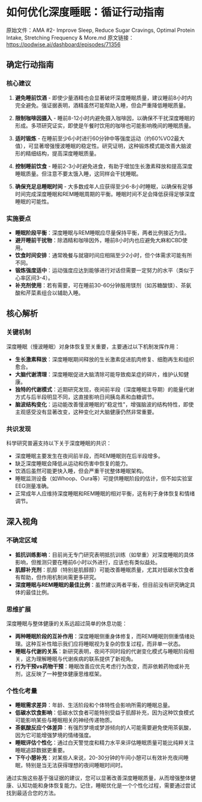 # 如何优化深度睡眠：循证行动指南

原始文件：AMA #2- Improve Sleep, Reduce Sugar Cravings, Optimal Protein Intake, Stretching Frequency & More.md
原文链接：https://podwise.ai/dashboard/episodes/71356

## 确定行动指南

### 核心建议

1. **避免睡前饮酒** - 即使少量酒精也会显著破坏深度睡眠质量，建议睡前8小时内完全避免。强证据表明，酒精虽然可能帮助入睡，但会严重降低睡眠质量。
  
2. **限制咖啡因摄入** - 睡前8-12小时内避免摄入咖啡因，以确保不干扰深度睡眠的形成。多项研究证实，即使是午餐时饮用的咖啡也可能影响晚间的睡眠质量。

3. **适时锻炼** - 在睡前至少6小时进行60分钟中等强度运动（约60%VO2最大值），可显著增强慢波睡眠的稳定性。研究证明，这种锻炼模式能改善大脑波形的精细结构，提高深度睡眠质量。

4. **控制睡前饮食** - 睡前2-3小时避免进食，有助于增加生长激素释放和提高深度睡眠质量。但注意不要太饿入睡，这同样会干扰睡眠。

5. **确保充足总睡眠时间** - 大多数成年人应获得至少6-8小时睡眠，以确保有足够时间完成深度睡眠和REM睡眠周期的平衡。睡眠时间不足会降低获得足够深度睡眠的可能性。

### 实施要点

- **睡眠阶段平衡**：深度睡眠与REM睡眠应尽量保持平衡，两者比例接近为佳。
- **避开睡前干扰物**：除酒精和咖啡因外，睡前8小时内也应避免大麻和CBD使用。
- **饮食时间安排**：通常晚餐与就寝时间应相隔至少2小时，但个体需求可能有所不同。
- **锻炼强度适中**：运动强度应达到能够进行对话但需要一定努力的水平（类似于心率区间3-4）。
- **补充剂使用**：若有需要，可在睡前30-60分钟服用镁剂（如苏糖酸镁）、茶氨酸和芹菜素组合以辅助入睡。

## 核心解析

### 关键机制

深度睡眠（慢波睡眠）对身体恢复至关重要，主要通过以下机制发挥作用：

- **生长激素释放**：深度睡眠期间释放的生长激素促进肌肉修复、细胞再生和组织愈合。
- **大脑代谢清理**：深度睡眠促进大脑清除可能导致痴呆症的碎片，维护认知健康。
- **独特的代谢模式**：近期研究发现，夜间前半段（深度睡眠主导期）的能量代谢方式与后半段明显不同，这直接影响日间胰岛素和血糖调节。
- **脑波结构变化**：运动能改善慢波睡眠的"稳定性"，增强脑波的结构特性，即使主观感受没有显著改变，这种变化对大脑健康仍然非常重要。

### 共识发现

科学研究普遍支持以下关于深度睡眠的共识：

- 深度睡眠主要发生在夜间前半段，而REM睡眠则在后半段增多。
- 缺乏深度睡眠会降低从运动和伤害中恢复的能力。
- 饮酒后虽然可能更快入睡，但会严重干扰整体睡眠架构。
- 睡眠监测设备（如Whoop、Oura等）可提供睡眠阶段的估计，但不如实验室EEG测量准确。
- 正常成年人应维持深度睡眠和REM睡眠的相对平衡，这有利于身体恢复和情绪调节。

## 深入视角

### 不确定区域

- **抵抗训练影响**：目前尚无专门研究表明抵抗训练（如举重）对深度睡眠的具体影响，但推测只要在睡前6小时以外进行，应该也有类似益处。
- **肌醇补充剂**：肌醇（特别是肌醇醇）可能改善睡眠质量，尤其对低碳水饮食者有帮助，但作用机制尚需更多研究。
- **深度睡眠与REM睡眠的最佳比例**：虽然建议两者平衡，但目前没有研究确定具体的最佳比例。

### 思维扩展

深度睡眠与整体健康的关系远超过简单的休息功能：

- **两种睡眠阶段的互补作用**：深度睡眠侧重身体修复，而REM睡眠则侧重情绪处理。这种互补性暗示我们应将睡眠视为复杂的恢复过程，而非单一状态。
- **睡眠与代谢的关系**：新研究表明，夜间不同时段的代谢变化模式与睡眠阶段相关，这为理解睡眠与代谢疾病的联系提供了新视角。
- **行为干预vs药物干预**：睡眠改善应优先考虑行为改变，而非依赖药物或补充剂，这反映了一种整体健康思维框架。

### 个性化考量

- **睡眠需求差异**：年龄、生活阶段和个体特性会影响所需的睡眠总量。
- **低碳水饮食影响**：低碳水饮食者可能特别受益于肌醇补充，因为这种饮食模式可能影响某些与睡眠相关的神经传递物质。
- **茶氨酸反应个体差异**：有强烈梦境或梦游倾向的人可能需要避免使用茶氨酸，因为它可能增强梦境的情绪强度。
- **睡眠评估个性化**：通过白天警觉度和精力水平来评估睡眠质量可能比纯粹关注睡眠追踪数据更重要。
- **下午小憩补充**：对某些人来说，20-30分钟的午间小憩可以有效补充夜间睡眠，特别是当无法获得理想的夜间睡眠时间时。

通过实施这些基于强证据的建议，您可以显著改善深度睡眠质量，从而增强整体健康、认知功能和身体恢复能力。记住，睡眠优化是一个个性化过程，需要通过尝试找到最适合您的方法。
